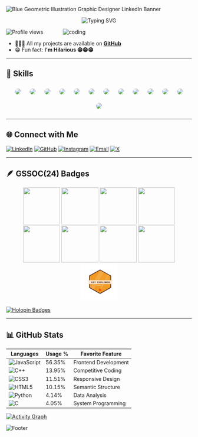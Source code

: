 ![Blue Geometric Illustration Graphic Designer LinkedIn Banner](https://github.com/user-attachments/assets/f8c29030-72c5-487b-8c2b-151d2da82988)

<p align="center">
  <img src="https://readme-typing-svg.herokuapp.com?font=Jetbrains+mono&size=25&duration=3200&color=D3D3D3&center=true&vCenter=true&width=500&lines=Hey..+I'm+Sachin+Singh;Welcome+to+my+GitHub+profile!;Passionate+about+Coding!;Exploring+new+technologies!;Let's+code+together!" alt="Typing SVG">
</p>

<img align="right" alt="coding" width="350" src="https://camo.githubusercontent.com/088be1d70fa37ad63d7b1681c6b4ea658d61da012adf8e7819cb58bc646fb385/68747470733a2f2f737465616d75736572696d616765732d612e616b616d616968642e6e65742f7567632f313633313934373634383936343738353437342f383143424131353137383436364444343731393541323339323332323032453738393837423731342f3f696d773d36333726696d683d33353826696d613d66697426696d706f6c6963793d4c6574746572626f7826696d636f6c6f723d253233303030303030266c6574746572626f783d74727565">

<p align="left">
  <img src="https://komarev.com/ghpvc/?username=sachinggsingh&label=Profile%20views&color=000000&style=for-the-badge" alt="Profile views" />
</p>

- 👨🏻‍💻 All my projects are available on [**GitHub**](https://github.com/sachinggsingh)  
- 😁 Fun fact: **I'm Hilarious 😁😁😁**

---

## 🚀 Skills  

<!-- Tech Stack Section -->
<div align="center">
<!-- Each icon inside a rounded square -->
<img src="https://skillicons.dev/icons?i=html" height="60" style="border-radius:15px; margin:10px;" />
<img src="https://skillicons.dev/icons?i=css" height="60" style="border-radius:15px; margin:10px;" />
<img src="https://skillicons.dev/icons?i=js" height="60" style="border-radius:15px; margin:10px;" />
<img src="https://skillicons.dev/icons?i=bootstrap" height="60" style="border-radius:15px; margin:10px;" />
<img src="https://skillicons.dev/icons?i=tailwind" height="60" style="border-radius:15px; margin:10px;" />
<img src="https://skillicons.dev/icons?i=react" height="60" style="border-radius:15px; margin:10px;" />
<img src="https://skillicons.dev/icons?i=python" height="60" style="border-radius:15px; margin:10px;" />
<img src="https://skillicons.dev/icons?i=cpp" height="60" style="border-radius:15px; margin:10px;" />
<img src="https://skillicons.dev/icons?i=mysql" height="60" style="border-radius:15px; margin:10px;" />
<img src="https://skillicons.dev/icons?i=postgres" height="60" style="border-radius:15px; margin:10px;" />
<img src="https://skillicons.dev/icons?i=nodejs" height="60" style="border-radius:15px; margin:10px;" />
<img src="https://skillicons.dev/icons?i=express" height="60" style="border-radius:15px; margin:10px;" />
<img src="https://skillicons.dev/icons?i=mongodb" height="60" style="border-radius:15px; margin:10px;" />

</div>

---

## 🌐 Connect with Me  

[![LinkedIn](https://img.shields.io/badge/LinkedIn-0A66C2?style=for-the-badge&logo=linkedin&logoColor=white)](https://www.linkedin.com/in/sachin-g-singh/)
[![GitHub](https://img.shields.io/badge/GitHub-181717?style=for-the-badge&logo=github&logoColor=white)](https://github.com/sachinggsingh)
[![Instagram](https://img.shields.io/badge/Instagram-E4405F?style=for-the-badge&logo=instagram&logoColor=white)](https://www.instagram.com/sachinsingh.7.7/)
[![Email](https://img.shields.io/badge/Email-D14836?style=for-the-badge&logo=gmail&logoColor=white)](mailto:sachinggsingh@gmail.com)
[![X](https://img.shields.io/badge/Twitter-000000?style=for-the-badge&logo=x&logoColor=white)](https://x.com/sachingsingh77)

---

## 🪶 GSSOC(24) Badges  
<div align="center">
  <img src="https://raw.githubusercontent.com/GSSoC24/Postman-Challenge/main/docs/assets/Postman%20White.png" width="100" height="100" />
  <img src="https://raw.githubusercontent.com/GSSoC24/Hack-Web3Conf/refs/heads/main/assets/Hack-Web3Conf%202024%20Badge%20(2).png" width="100" height="100" />
  <img src="https://raw.githubusercontent.com/GSSoC24/Postman-Challenge/main/docs/assets/1.png" width="100" height="100" />
  <img src="https://raw.githubusercontent.com/GSSoC24/Postman-Challenge/main/docs/assets/2.png" width="100" height="100" />
  <img src="https://raw.githubusercontent.com/GSSoC24/Postman-Challenge/main/docs/assets/3.png" width="100" height="100" />
  <img src="https://raw.githubusercontent.com/GSSoC24/Postman-Challenge/main/docs/assets/4.png" width="100" height="100" />
  <img src="https://raw.githubusercontent.com/GSSoC24/Postman-Challenge/main/docs/assets/5.png" width="100" height="100" />
  <img src="https://raw.githubusercontent.com/GSSoC24/Postman-Challenge/main/docs/assets/6.png" width="100" height="100" />
  <img src="https://raw.githubusercontent.com/GSSoC24/Contributor/refs/heads/main/assets/Git%20Explorer.png" width="100" height="100" />
</div>

[![Holopin Badges](https://holopin.me/sachinggsingh)](https://holopin.io/@sachinggsingh)

---

## 📊 GitHub Stats

| **Languages**   | **Usage %** | **Favorite Feature** |
|-----------------|-------------|----------------------|
| ![JavaScript](https://img.shields.io/badge/JavaScript-F7DF1E?style=for-the-badge&logo=javascript&logoColor=black) | 56.35% | Frontend Development |
| ![C++](https://img.shields.io/badge/C++-00599C?style=for-the-badge&logo=cplusplus&logoColor=white) | 13.95% | Competitive Coding |
| ![CSS3](https://img.shields.io/badge/CSS3-1572B6?style=for-the-badge&logo=css3&logoColor=white) | 11.51% | Responsive Design |
| ![HTML5](https://img.shields.io/badge/HTML5-E34F26?style=for-the-badge&logo=html5&logoColor=white) | 10.15% | Semantic Structure |
| ![Python](https://img.shields.io/badge/Python-3776AB?style=for-the-badge&logo=python&logoColor=white) | 4.14% | Data Analysis |
| ![C](https://img.shields.io/badge/C-A8B9CC?style=for-the-badge&logo=c&logoColor=black) | 4.05% | System Programming |

[![Activity Graph](https://github-readme-activity-graph.vercel.app/graph?username=sachinggsingh&bg_color=000000&color=40cef2&line=ffffff&point=c25151&area=true&hide_border=true)](https://github.com/ashutosh00710/github-readme-activity-graph)

![Footer](https://capsule-render.vercel.app/api?type=waving&color=gradient&height=60&section=footer)
